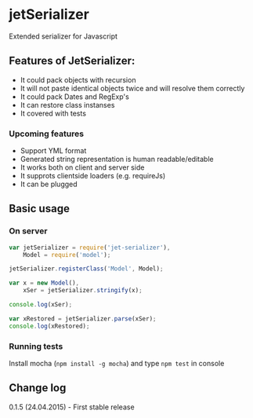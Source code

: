 # jetSerializer
Extended serializer for Javascript

## Features of JetSerializer:
- It could pack objects with recursion
- lt will not paste identical objects twice and will resolve them correctly
- It could pack Dates and RegExp's
- It can restore class instanses
- It covered with tests

### Upcoming features
- Support YML format
- Generated string representation is human readable/editable
- It works both on client and server side
- It supprots clientside loaders (e.g. requireJs)
- It can be plugged

## Basic usage
### On server
```javascript
var jetSerializer = require('jet-serializer'),
    Model = require('model');

jetSerializer.registerClass('Model', Model);

var x = new Model(),
    xSer = jetSerializer.stringify(x);

console.log(xSer);

var xRestored = jetSerializer.parse(xSer);
console.log(xRestored);
```

### Running tests
Install mocha (`npm install -g mocha`) and type `npm test` in console

## Change log
0.1.5 (24.04.2015) - First stable release
